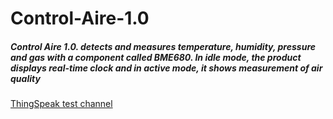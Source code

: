 # Control-Aire-1.0

#####  Control Aire 1.0. detects and measures temperature, humidity, pressure and gas with a component called BME680. In idle mode, the product displays real-time clock and in active mode, it shows measurement of air quality #####

[ThingSpeak test channel](https://thingspeak.com/channels/1223435/private_show "ThingSpeak test channel")
